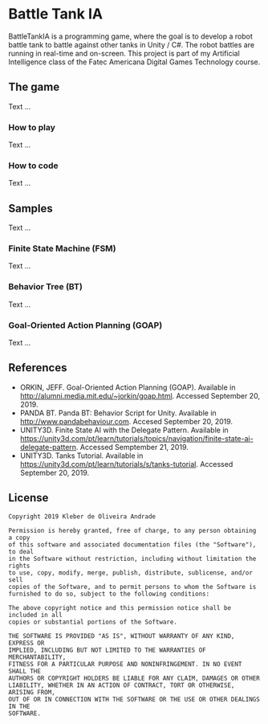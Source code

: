 # Battle Tank IA

BattleTankIA is a programming game, where the goal is to develop a robot battle tank to battle against other tanks in Unity / C#. The robot battles are running in real-time and on-screen. This project is part of my Artificial Intelligence class of the Fatec Americana Digital Games Technology course.

## The game

Text ...

### How to play

Text ...

### How to code

Text ...

## Samples

Text ...

### Finite State Machine (FSM)

Text ...

### Behavior Tree (BT)

Text ...

### Goal-Oriented Action Planning (GOAP)

Text ...

## References

-   ORKIN, JEFF. Goal-Oriented Action Planning (GOAP). Available in <http://alumni.media.mit.edu/~jorkin/goap.html>. Accessed September 20, 2019.
-   PANDA BT. Panda BT: Behavior Script for Unity. Available in <http://www.pandabehaviour.com>. Accesed September 20, 2019.
-   UNITY3D. Finite State AI with the Delegate Pattern. Available in <https://unity3d.com/pt/learn/tutorials/topics/navigation/finite-state-ai-delegate-pattern>. Accessed Semptember 21, 2019. 
-   UNITY3D. Tanks Tutorial. Available in <https://unity3d.com/pt/learn/tutorials/s/tanks-tutorial>. Accessed September 20, 2019.

## License

    Copyright 2019 Kleber de Oliveira Andrade
    
    Permission is hereby granted, free of charge, to any person obtaining a copy
    of this software and associated documentation files (the "Software"), to deal
    in the Software without restriction, including without limitation the rights
    to use, copy, modify, merge, publish, distribute, sublicense, and/or sell
    copies of the Software, and to permit persons to whom the Software is
    furnished to do so, subject to the following conditions:
    
    The above copyright notice and this permission notice shall be included in all
    copies or substantial portions of the Software.
    
    THE SOFTWARE IS PROVIDED "AS IS", WITHOUT WARRANTY OF ANY KIND, EXPRESS OR
    IMPLIED, INCLUDING BUT NOT LIMITED TO THE WARRANTIES OF MERCHANTABILITY,
    FITNESS FOR A PARTICULAR PURPOSE AND NONINFRINGEMENT. IN NO EVENT SHALL THE
    AUTHORS OR COPYRIGHT HOLDERS BE LIABLE FOR ANY CLAIM, DAMAGES OR OTHER
    LIABILITY, WHETHER IN AN ACTION OF CONTRACT, TORT OR OTHERWISE, ARISING FROM,
    OUT OF OR IN CONNECTION WITH THE SOFTWARE OR THE USE OR OTHER DEALINGS IN THE
    SOFTWARE.
